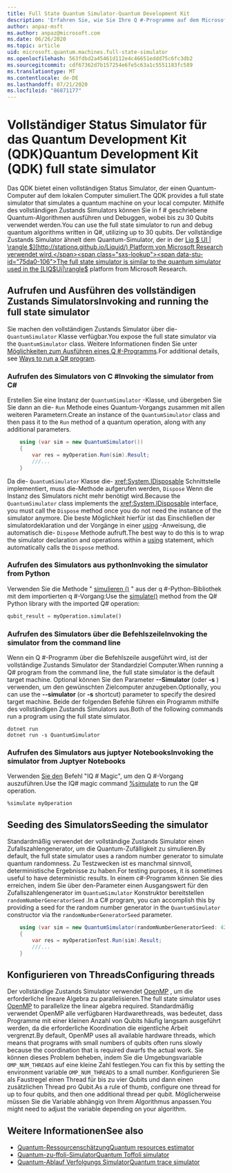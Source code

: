 ```yaml
---
title: Full State Quantum Simulator-Quantum Development Kit
description: 'Erfahren Sie, wie Sie Ihre Q #-Programme auf dem Microsoft Quantum Development Kit vollständigen Status Simulator ausführen.'
author: anpaz-msft
ms.author: anpaz@microsoft.com
ms.date: 06/26/2020
ms.topic: article
uid: microsoft.quantum.machines.full-state-simulator
ms.openlocfilehash: 563fdbd2a45461d112e4c46651eddd75c6fc3db2
ms.sourcegitcommit: cdf67362d7b157254e6fe5c63a1c5551183fc589
ms.translationtype: MT
ms.contentlocale: de-DE
ms.lasthandoff: 07/21/2020
ms.locfileid: "86871177"
---
```

# <a name="quantum-development-kit-qdk-full-state-simulator"></a><span data-ttu-id="75da0-103">Vollständiger Status Simulator für das Quantum Development Kit (QDK)</span><span class="sxs-lookup"><span data-stu-id="75da0-103">Quantum Development Kit (QDK) full state simulator</span></span>

<span data-ttu-id="75da0-104">Das QDK bietet einen vollständigen Status Simulator, der einen Quantum-Computer auf dem lokalen Computer simuliert.</span><span class="sxs-lookup"><span data-stu-id="75da0-104">The QDK provides a full state simulator that simulates a quantum machine on your local computer.</span></span> <span data-ttu-id="75da0-105">Mithilfe des vollständigen Zustands Simulators können Sie in f # geschriebene Quantum-Algorithmen ausführen und Debuggen, wobei bis zu 30 Qubits verwendet werden.</span><span class="sxs-lookup"><span data-stu-id="75da0-105">You can use the full state simulator to run and debug quantum algorithms written in Q#, utilizing up to 30 qubits.</span></span> <span data-ttu-id="75da0-106">Der vollständige Zustands Simulator ähnelt dem Quantum-Simulator, der in der [Liq $ UI | \rangle $](http://stationq.github.io/Liquid/) Platform von Microsoft Research verwendet wird.</span><span class="sxs-lookup"><span data-stu-id="75da0-106">The full state simulator is similar to the quantum simulator used in the  [LIQ$Ui|\rangle$](http://stationq.github.io/Liquid/) platform from Microsoft Research.</span></span>

## <a name="invoking-and-running-the-full-state-simulator"></a><span data-ttu-id="75da0-107">Aufrufen und Ausführen des vollständigen Zustands Simulators</span><span class="sxs-lookup"><span data-stu-id="75da0-107">Invoking and running the full state simulator</span></span>

<span data-ttu-id="75da0-108">Sie machen den vollständigen Zustands Simulator über die- `QuantumSimulator` Klasse verfügbar.</span><span class="sxs-lookup"><span data-stu-id="75da0-108">You expose the full state simulator via the `QuantumSimulator` class.</span></span> <span data-ttu-id="75da0-109">Weitere Informationen finden Sie unter [Möglichkeiten zum Ausführen eines Q #-Programms](xref:microsoft.quantum.guide.host-programs).</span><span class="sxs-lookup"><span data-stu-id="75da0-109">For additional details, see [Ways to run a Q# program](xref:microsoft.quantum.guide.host-programs).</span></span>

### <a name="invoking-the-simulator-from-c"></a><span data-ttu-id="75da0-110">Aufrufen des Simulators von C #</span><span class="sxs-lookup"><span data-stu-id="75da0-110">Invoking the simulator from C#</span></span>

<span data-ttu-id="75da0-111">Erstellen Sie eine Instanz der `QuantumSimulator` -Klasse, und übergeben Sie Sie dann an die- `Run` Methode eines Quantum-Vorgangs zusammen mit allen weiteren Parametern.</span><span class="sxs-lookup"><span data-stu-id="75da0-111">Create an instance of the `QuantumSimulator` class and then pass it to the `Run` method of a quantum operation, along with any additional parameters.</span></span>
```csharp
    using (var sim = new QuantumSimulator())
    {
        var res = myOperation.Run(sim).Result;
        ///...
    }
```

<span data-ttu-id="75da0-112">Da die- `QuantumSimulator` Klasse die- <xref:System.IDisposable> Schnittstelle implementiert, muss die-Methode aufgerufen werden, `Dispose` Wenn die Instanz des Simulators nicht mehr benötigt wird.</span><span class="sxs-lookup"><span data-stu-id="75da0-112">Because the `QuantumSimulator` class implements the <xref:System.IDisposable> interface, you must call the `Dispose` method once you do not need the instance of the simulator anymore.</span></span> <span data-ttu-id="75da0-113">Die beste Möglichkeit hierfür ist das Einschließen der simulatordeklaration und der Vorgänge in einer [using](https://docs.microsoft.com/dotnet/csharp/language-reference/keywords/using-statement) -Anweisung, die automatisch die- `Dispose` Methode aufruft.</span><span class="sxs-lookup"><span data-stu-id="75da0-113">The best way to do this is to wrap the simulator declaration and operations within a [using](https://docs.microsoft.com/dotnet/csharp/language-reference/keywords/using-statement) statement, which automatically calls the `Dispose` method.</span></span>

### <a name="invoking-the-simulator-from-python"></a><span data-ttu-id="75da0-114">Aufrufen des Simulators aus python</span><span class="sxs-lookup"><span data-stu-id="75da0-114">Invoking the simulator from Python</span></span>

<span data-ttu-id="75da0-115">Verwenden Sie die Methode " [simulieren ()](https://docs.microsoft.com/python/qsharp/qsharp.loader.qsharpcallable) " aus der q #-Python-Bibliothek mit dem importierten q #-Vorgang:</span><span class="sxs-lookup"><span data-stu-id="75da0-115">Use the [simulate()](https://docs.microsoft.com/python/qsharp/qsharp.loader.qsharpcallable) method from the Q# Python library with the imported Q# operation:</span></span>

```python
qubit_result = myOperation.simulate()
```

### <a name="invoking-the-simulator-from-the-command-line"></a><span data-ttu-id="75da0-116">Aufrufen des Simulators über die Befehlszeile</span><span class="sxs-lookup"><span data-stu-id="75da0-116">Invoking the simulator from the command line</span></span>

<span data-ttu-id="75da0-117">Wenn ein Q #-Programm über die Befehlszeile ausgeführt wird, ist der vollständige Zustands Simulator der Standardziel Computer.</span><span class="sxs-lookup"><span data-stu-id="75da0-117">When running a Q# program from the command line, the full state simulator is the default target machine.</span></span> <span data-ttu-id="75da0-118">Optional können Sie den Parameter **--Simulator** (oder **-s** ) verwenden, um den gewünschten Zielcomputer anzugeben.</span><span class="sxs-lookup"><span data-stu-id="75da0-118">Optionally, you can use the **--simulator** (or **-s** shortcut) parameter to specify the desired target machine.</span></span> <span data-ttu-id="75da0-119">Beide der folgenden Befehle führen ein Programm mithilfe des vollständigen Zustands Simulators aus.</span><span class="sxs-lookup"><span data-stu-id="75da0-119">Both of the following commands run a program using the full state simulator.</span></span> 

```dotnetcli
dotnet run
dotnet run -s QuantumSimulator
```

### <a name="invoking-the-simulator-from-juptyer-notebooks"></a><span data-ttu-id="75da0-120">Aufrufen des Simulators aus juptyer Notebooks</span><span class="sxs-lookup"><span data-stu-id="75da0-120">Invoking the simulator from Juptyer Notebooks</span></span>

<span data-ttu-id="75da0-121">Verwenden [Sie den](xref:microsoft.quantum.iqsharp.magic-ref.simulate) Befehl "IQ # Magic", um den Q #-Vorgang auszuführen.</span><span class="sxs-lookup"><span data-stu-id="75da0-121">Use the IQ# magic command [%simulate](xref:microsoft.quantum.iqsharp.magic-ref.simulate) to run the Q# operation.</span></span>

```
%simulate myOperation
```
## <a name="seeding-the-simulator"></a><span data-ttu-id="75da0-122">Seeding des Simulators</span><span class="sxs-lookup"><span data-stu-id="75da0-122">Seeding the simulator</span></span>

<span data-ttu-id="75da0-123">Standardmäßig verwendet der vollständige Zustands Simulator einen Zufallszahlengenerator, um die Quantum-Zufälligkeit zu simulieren.</span><span class="sxs-lookup"><span data-stu-id="75da0-123">By default, the full state simulator uses a random number generator to simulate quantum randomness.</span></span> <span data-ttu-id="75da0-124">Zu Testzwecken ist es manchmal sinnvoll, deterministische Ergebnisse zu haben.</span><span class="sxs-lookup"><span data-stu-id="75da0-124">For testing purposes, it is sometimes useful to have deterministic results.</span></span> <span data-ttu-id="75da0-125">In einem c#-Programm können Sie dies erreichen, indem Sie über den-Parameter einen Ausgangswert für den Zufallszahlengenerator im `QuantumSimulator` Konstruktor bereitstellen `randomNumberGeneratorSeed` .</span><span class="sxs-lookup"><span data-stu-id="75da0-125">In a C# program, you can accomplish this by providing a seed for the random number generator in the `QuantumSimulator` constructor via the `randomNumberGeneratorSeed` parameter.</span></span>

```csharp
    using (var sim = new QuantumSimulator(randomNumberGeneratorSeed: 42))
    {
        var res = myOperationTest.Run(sim).Result;
        ///...
    }
```

## <a name="configuring-threads"></a><span data-ttu-id="75da0-126">Konfigurieren von Threads</span><span class="sxs-lookup"><span data-stu-id="75da0-126">Configuring threads</span></span>

<span data-ttu-id="75da0-127">Der vollständige Zustands Simulator verwendet [OpenMP](http://www.openmp.org/) , um die erforderliche lineare Algebra zu parallelisieren.</span><span class="sxs-lookup"><span data-stu-id="75da0-127">The full state simulator uses [OpenMP](http://www.openmp.org/) to parallelize the linear algebra required.</span></span> <span data-ttu-id="75da0-128">Standardmäßig verwendet OpenMP alle verfügbaren Hardwarethreads, was bedeutet, dass Programme mit einer kleinen Anzahl von Qubits häufig langsam ausgeführt werden, da die erforderliche Koordination die eigentliche Arbeit vergrenzt.</span><span class="sxs-lookup"><span data-stu-id="75da0-128">By default, OpenMP uses all available hardware threads, which means that programs with small numbers of qubits often runs slowly because the coordination that is required dwarfs the actual work.</span></span> <span data-ttu-id="75da0-129">Sie können dieses Problem beheben, indem Sie die Umgebungsvariable `OMP_NUM_THREADS` auf eine kleine Zahl festlegen.</span><span class="sxs-lookup"><span data-stu-id="75da0-129">You can fix this by setting the environment variable `OMP_NUM_THREADS` to a small number.</span></span> <span data-ttu-id="75da0-130">Konfigurieren Sie als Faustregel einen Thread für bis zu vier Qubits und dann einen zusätzlichen Thread pro Qubit.</span><span class="sxs-lookup"><span data-stu-id="75da0-130">As a rule of thumb, configure one thread for up to four qubits, and then one additional thread per qubit.</span></span> <span data-ttu-id="75da0-131">Möglicherweise müssen Sie die Variable abhängig von Ihrem Algorithmus anpassen.</span><span class="sxs-lookup"><span data-stu-id="75da0-131">You might need to adjust the variable depending on your algorithm.</span></span>

## <a name="see-also"></a><span data-ttu-id="75da0-132">Weitere Informationen</span><span class="sxs-lookup"><span data-stu-id="75da0-132">See also</span></span>

- [<span data-ttu-id="75da0-133">Quantum-Ressourcenschätzung</span><span class="sxs-lookup"><span data-stu-id="75da0-133">Quantum resources estimator</span></span>](xref:microsoft.quantum.machines.resources-estimator)
- [<span data-ttu-id="75da0-134">Quantum-zu-ffoli-Simulator</span><span class="sxs-lookup"><span data-stu-id="75da0-134">Quantum Toffoli simulator</span></span>](xref:microsoft.quantum.machines.toffoli-simulator)
- [<span data-ttu-id="75da0-135">Quantum-Ablauf Verfolgungs Simulator</span><span class="sxs-lookup"><span data-stu-id="75da0-135">Quantum trace simulator</span></span>](xref:microsoft.quantum.machines.qc-trace-simulator.intro)
